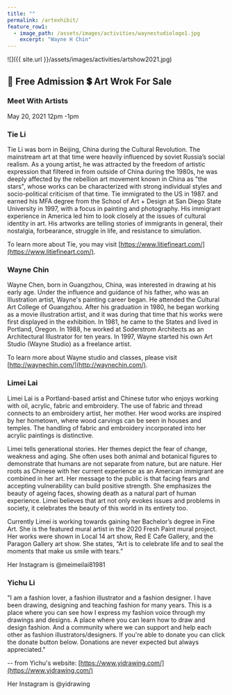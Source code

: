 ```yaml
---
title: ""
permalink: /artexhibit/
feature_row1:
  - image_path: /assets/images/activities/waynestudiologo1.jpg
    excerpt: "Wayne H Chin"
---
```


![]({{ site.url }}/assets/images/activities/artshow2021.jpg)
## :ticket: Free Admission   :heavy_dollar_sign:  Art Wrok For Sale

### Meet With Artists

May 20, 2021 12pm -1pm

### Tie Li

Tie Li was born in Beijing, China during the Cultural Revolution. The mainstream art at that time were heavily influenced by soviet Russia’s social realism. As a young artist, he was attracted by the freedom of artistic expression that filtered in from outside of China during the 1980s, he was deeply affected by the rebellion art movement known in China as "the stars", whose works can be characterized with strong individual styles and socio-political criticism of that time. Tie immigrated to the US in 1987. and earned his MFA degree from the School of Art + Design at San Diego State University in 1997, with a focus in painting and photography.  His immigrant experience in America led him to look closely at the issues of cultural identity in art. His artworks are telling stories of immigrants in general, their nostalgia, forbearance, struggle in life, and resistance to simulation.

To learn more about Tie, you may visit [https://www.litiefineart.com/](https://www.litiefineart.com/).

### Wayne Chin

Wayne Chen, born in Guangzhou, China, was interested in drawing at his early age. Under the influence and guidance of his father, who was an Illustration artist, Wayne's painting career began. He attended the Cultural Art College of Guangzhou. After his graduation in 1980, he began working as a movie illustration artist, and it was during that time that his works were first displayed in the exhibition. In 1981, he came to the States and lived in Portland, Oregon. In 1988, he worked at Soderstrom Architects as an Architectural Illustrator for ten years. In 1997, Wayne started his own Art Studio (Wayne Studio) as a freelance artist.

To learn more about Wayne studio and classes, please visit [http://waynechin.com/](http://waynechin.com/).

### Limei Lai

Limei Lai is a Portland-based artist and Chinese tutor who enjoys working with oil, acrylic, fabric and embroidery. The use of fabric and thread connects to an embroidery artist, her mother. Her wood works are inspired by her hometown, where wood carvings can be seen in houses and temples. The handling of fabric and embroidery incorporated into her acrylic paintings is distinctive.

Limei tells generational stories. Her themes depict the fear of change, weakness and aging. She often uses both animal and botanical figures to demonstrate that humans are not separate from nature, but are nature. Her roots as Chinese with her current experience as an American immigrant are combined in her art. Her message to the public is that facing fears and accepting vulnerability can build positive strength. She emphasizes the beauty of ageing faces,
showing death as a natural part of human experience. Limei believes that art not only evokes issues and problems in society, it celebrates the beauty of this world in its entirety too.

Currently Limei is working towards gaining her Bachelor’s degree in Fine Art. She is the featured mural artist in the 2020 Fresh Paint mural project. Her works were shown in Local 14 art show, Red E Cafe Gallery, and the Paragon Gallery art show. She states, “Art is to celebrate life and to seal the moments that make us smile with tears.”

Her Instagram is @meimeilai81981

### Yichu Li

"I am a fashion lover, a fashion illustrator and a fashion designer. I have been drawing, designing and teaching fashion for many years. This is a place where you can see how I express my fashion voice through my drawings and designs. A place  where you can learn how to draw and design fashion. And a community where we can support and help each other as fashion illustrators/designers. If you're able to donate you can click the donate button below. Donations are never expected but always appreciated."

-- from Yichu's website: [https://www.yidrawing.com/](https://www.yidrawing.com/)

Her Instagram is @yidrawing
